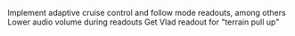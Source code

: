 Implement adaptive cruise control and follow mode readouts, among others
Lower audio volume during readouts
Get Vlad readout for "terrain pull up"
